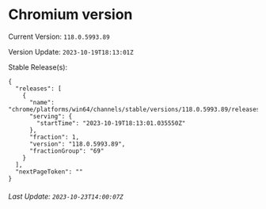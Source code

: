 # Chromium version

Current Version: `118.0.5993.89`

Version Update: `2023-10-19T18:13:01Z`

Stable Release(s):
```
{
  "releases": [
    {
      "name": "chrome/platforms/win64/channels/stable/versions/118.0.5993.89/releases/1697739181",
      "serving": {
        "startTime": "2023-10-19T18:13:01.035550Z"
      },
      "fraction": 1,
      "version": "118.0.5993.89",
      "fractionGroup": "69"
    }
  ],
  "nextPageToken": ""
}
```

###### Last Update: `2023-10-23T14:00:07Z`
        